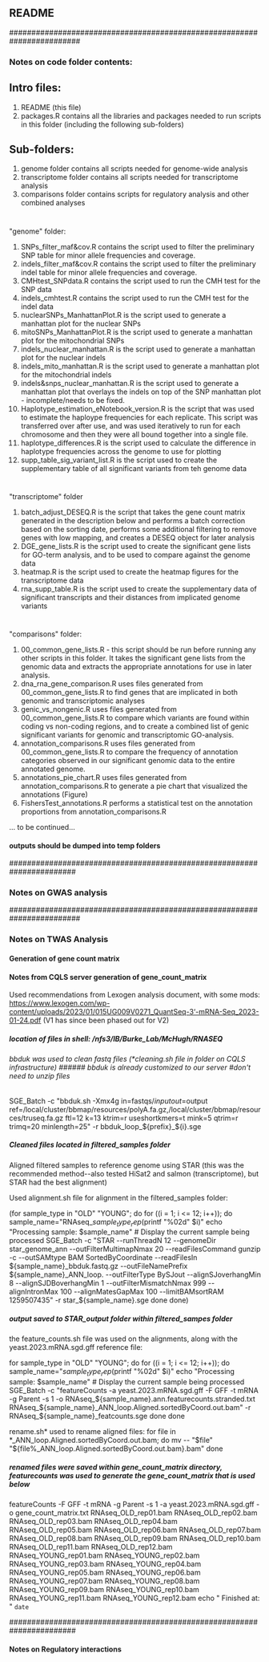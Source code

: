 ## README

########################################################################

### Notes on code folder contents: 

## Intro files: 

1) README (this file)
2) packages.R contains all the libraries and packages needed to run scripts in this folder (including the following sub-folders)

## Sub-folders: 

1) genome folder contains all scripts needed for genome-wide analysis
2) transcriptome folder contains all scripts needed for transcriptome analysis
3) comparisons folder contains scripts for regulatory analysis and other combined analyses

#
"genome" folder: 

1) SNPs_filter_maf&cov.R contains the script used to filter the preliminary SNP table for minor allele frequencies and coverage. 
2) indels_filter_maf&cov.R contains the script used to filter the preliminary indel table for minor allele frequencies and coverage.
3) CMHtest_SNPdata.R contains the script used to run the CMH test for the SNP data
4) indels_cmhtest.R contains the script used to run the CMH test for the indel data
5) nuclearSNPs_ManhattanPlot.R is the script used to generate a manhattan plot for the nuclear SNPs
6) mitoSNPs_ManhattanPlot.R is the script used to generate a manhattan plot for the mitochondrial SNPs
7) indels_nuclear_manhattan.R is the script used to generate a manhattan plot for the nuclear indels
8) indels_mito_manhattan.R is the script used to generate a manhattan plot for the mitochondrial indels
9) indels&snps_nuclear_manhattan.R is the script used to generate a manhattan plot that overlays the indels on top of the SNP manhattan plot - incomplete/needs to be fixed.
10) Haplotype_estimation_eNotebook_version.R is the script that was used to estimate the haploype frequencies for each replicate. This script was transferred over after use, and was used iteratively to run for each chromosome and then they were all bound together into a single file. 
11) haplotype_differences.R is the script used to calculate the difference in haplotype frequencies across the genome to use for plotting
12) supp_table_sig_variant_list.R is the script used to create the supplementary table of all significant variants from teh genome data

#
"transcriptome" folder

1) batch_adjust_DESEQ.R is the script that takes the gene count matrix generated in the description below and performs a batch correction based on the sorting date, performs some additional filtering to remove genes with low mapping, and creates a DESEQ object for later analysis
2) DGE_gene_lists.R is the script used to create the significant gene lists for GO-term analysis, and to be used to compare against the genome data
3) heatmap.R is the script used to create the heatmap figures for the transcriptome data
4) rna_supp_table.R is the script used to create the supplementary data of significant transcripts and their distances from implicated genome variants

#
"comparisons" folder: 
1) 00_common_gene_lists.R - this script should be run before running any other scripts in this folder. It takes the significant gene lists from the genomic data and extracts the appropriate annotations for use in later analysis.
2) dna_rna_gene_comparison.R uses files generated from 00_common_gene_lists.R to find genes that are implicated in both genomic and transcriptomic analyses
3) genic_vs_nongenic.R uses files generated from 00_common_gene_lists.R to compare which variants are found within coding vs non-coding regions, and to create a combined list of genic significant variants for genomic and transcriptomic GO-analysis.
4) annotation_comparisons.R uses files generated from 00_common_gene_lists.R to compare the frequency of annotation categories observed in our significant genomic data to the entire annotated genome.
5) annotations_pie_chart.R uses files generated from annotation_comparisons.R to generate a pie chart that visualized the annotations (Figure)
6) FishersTest_annotations.R performs a statistical test on the annotation proportions from annotation_comparisons.R




... to be continued...


#### outputs should be dumped into temp folders

#######################################################################

### Notes on GWAS analysis


########################################################################

### Notes on TWAS Analysis

#### Generation of gene count matrix

#### Notes from CQLS server generation of gene_count_matrix

Used recommendations from Lexogen analysis document, with some mods: 
https://www.lexogen.com/wp-content/uploads/2023/01/015UG009V0271_QuantSeq-3‘-mRNA-Seq_2023-01-24.pdf
(V1 has since been phased out for V2)

##### location of files in shell: /nfs3/IB/Burke_Lab/McHugh/RNASEQ

###### bbduk was used to clean fastq files (*cleaning.sh file in folder on CQLS infrastructure) ###### bbduk is already customized to our server #don't need to unzip files

  SGE_Batch -c "bbduk.sh -Xmx4g in=fastqs/$input out=$output ref=/local/cluster/bbmap/resources/polyA.fa.gz,/local/cluster/bbmap/resources/truseq.fa.gz ftl=12 k=13 ktrim=r useshortkmers=t mink=5 qtrim=r trimq=20 minlength=25" -r bbduk_loop_${prefix}_${i}.sge
  
##### Cleaned files located in filtered_samples folder
Aligned filtered samples to reference genome using STAR (this was the recommended method--also tested HiSat2 and salmon (transcriptome), but STAR had the best alignment)

Used alignment.sh file for alignment in the filtered_samples folder: 

(for sample_type in "OLD" "YOUNG"; do
    for ((i = 1; i <= 12; i++)); do
        sample_name="RNAseq_${sample_type}_rep$(printf "%02d" $i)"
        echo "Processing sample: $sample_name"  # Display the current sample being processed
        SGE_Batch -c "STAR --runThreadN 12 --genomeDir star_genome_ann --outFilterMultimapNmax 20 --readFilesCommand gunzip -c --outSAMtype BAM SortedByCoordinate --readFilesIn ${sample_name}_bbduk.fastq.gz --outFileNamePrefix ${sample_name}_ANN_loop. --outFilterType BySJout --alignSJoverhangMin 8 --alignSJDBoverhangMin 1 --outFilterMismatchNmax 999 --alignIntronMax 100 --alignMatesGapMax 100 --limitBAMsortRAM 1259507435" -r star_${sample_name}.sge
    done
done)

##### output saved to STAR_output folder within filtered_sampes folder
the feature_counts.sh file was used on the alignments, along with the yeast.2023.mRNA.sgd.gff reference file:

for sample_type in "OLD" "YOUNG"; do
    for ((i = 1; i <= 12; i++)); do
        sample_name="${sample_type}_rep$(printf "%02d" $i)"
        echo "Processing sample: $sample_name"  # Display the current sample being processed
        SGE_Batch -c "featureCounts -a yeast.2023.mRNA.sgd.gff -F GFF -t mRNA -g Parent -s 1 -o RNAseq_${sample_name}.ann.featurecounts.stranded.txt RNAseq_${sample_name}_ANN_loop.Aligned.sortedByCoord.out.bam" -r RNAseq_${sample_name}_featcounts.sge
    done
done

rename.sh* used to rename aligned files: for file in *_ANN_loop.Aligned.sortedByCoord.out.bam; do
    mv -- "$file" "${file%_ANN_loop.Aligned.sortedByCoord.out.bam}.bam"
done

##### renamed files were saved within gene_count_matrix directory, featurecounts was used to generate the gene_count_matrix that is used below

featureCounts -F GFF -t mRNA -g Parent -s 1 -a yeast.2023.mRNA.sgd.gff -o gene_count_matrix.txt RNAseq_OLD_rep01.bam RNAseq_OLD_rep02.bam RNAseq_OLD_rep03.bam RNAseq_OLD_rep04.bam RNAseq_OLD_rep05.bam RNAseq_OLD_rep06.bam RNAseq_OLD_rep07.bam RNAseq_OLD_rep08.bam RNAseq_OLD_rep09.bam RNAseq_OLD_rep10.bam RNAseq_OLD_rep11.bam RNAseq_OLD_rep12.bam RNAseq_YOUNG_rep01.bam RNAseq_YOUNG_rep02.bam RNAseq_YOUNG_rep03.bam RNAseq_YOUNG_rep04.bam RNAseq_YOUNG_rep05.bam RNAseq_YOUNG_rep06.bam RNAseq_YOUNG_rep07.bam RNAseq_YOUNG_rep08.bam RNAseq_YOUNG_rep09.bam RNAseq_YOUNG_rep10.bam RNAseq_YOUNG_rep11.bam RNAseq_YOUNG_rep12.bam
echo "  Finished at:           " `date` 

#######################################################################

#### Notes on Regulatory interactions
